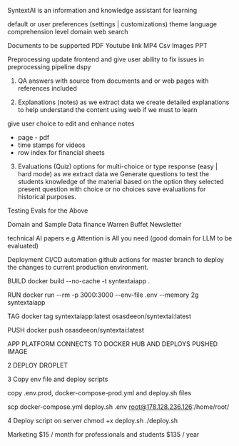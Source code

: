 SyntextAI is an information and knowledge assistant for learning

default or user preferences (settings | customizations)
theme
language
comprehension level
domain
web search


Documents to be supported
PDF
Youtube link
MP4
Csv
Images
PPT



Preprocessing
update frontend and give user ability to fix issues in preprocessing pipeline
dspy 

1. QA
answers with source from documents and or web pages
with references included


2. Explanations (notes)
as we extract data we create detailed explanations to help understand the content using web if we must to learn 

give user choice to edit and enhance notes
- page - pdf
- time stamps for videos
- row index for financial sheets

3. Evaluations (Quiz)
options for multi-choice or type response (easy | hard mode)
as we extract data we Generate questions to test the students knowledge of the material based on the option they selected present question with choice or no choices
save evaluations for historical purposes.


Testing
Evals for the Above

Domain and Sample Data
finance 
Warren Buffet Newsletter

technical
AI papers e.g Attention is All you need (good domain for LLM to be evaluated)

Deployment
CI/CD automation
github actions for master branch to deploy the changes to current production environment.

BUILD docker build --no-cache -t syntextaiapp .

RUN docker run --rm -p 3000:3000 --env-file .env --memory 2g syntextaiapp

TAG docker tag syntextaiapp:latest osasdeeon/syntextai:latest

PUSH docker push osasdeeon/syntextai:latest

APP PLATFORM CONNECTS TO DOCKER HUB AND DEPLOYS PUSHED IMAGE

2 DEPLOY DROPLET

3 Copy env file and deploy scripts

copy .env.prod, docker-compose-prod.yml and deploy.sh files

scp docker-compose.yml deploy.sh .env root@178.128.236.126:/home/root/

4 Deploy script on server
chmod +x deploy.sh 
./deploy.sh


Marketing
$15 / month for professionals and students
$135 / year 
 




